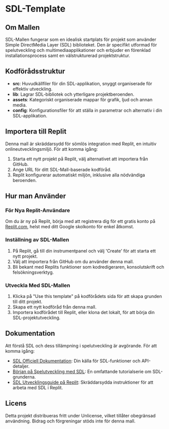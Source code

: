 # SDL-Template

## Om Mallen

SDL-Mallen fungerar som en idealisk startplats för projekt som använder Simple DirectMedia Layer (SDL) biblioteket. Den är specifikt utformad för spelutveckling och multimediaapplikationer och erbjuder en förenklad installationsprocess samt en välstrukturerad projektstruktur.

## Kodförådsstruktur

- **src**: Huvudkällfiler för din SDL-applikation, snyggt organiserade för effektiv utveckling.
- **lib**: Lagrar SDL-bibliotek och ytterligare projektberoenden.
- **assets**: Kategoriskt organiserade mappar för grafik, ljud och annan media.
- **config**: Konfigurationsfiler för att ställa in parametrar och alternativ i din SDL-applikation.

## Importera till Replit

Denna mall är skräddarsydd för sömlös integration med Replit, en intuitiv onlineutvecklingsmiljö. För att komma igång:

1. Starta ett nytt projekt på Replit, välj alternativet att importera från GitHub.
2. Ange URL för ditt SDL-Mall-baserade kodföråd.
3. Replit konfigurerar automatiskt miljön, inklusive alla nödvändiga beroenden.

## Hur man Använder

### För Nya Replit-Användare
Om du är ny på Replit, börja med att registrera dig för ett gratis konto på [Replit.com](https://replit.com/), helst med ditt Google skolkonto för enkel åtkomst.

### Inställning av SDL-Mallen
1. På Replit, gå till din instrumentpanel och välj 'Create' för att starta ett nytt projekt.
2. Välj att importera från GitHub om du använder denna mall.
3. Bli bekant med Replits funktioner som kodredigeraren, konsolutskrift och felsökningsverktyg.

### Utveckla Med SDL-Mallen
1. Klicka på "Use this template" på kodförådets sida för att skapa grunden till ditt projekt.
2. Skapa ett nytt kodföråd från denna mall.
3. Importera kodförådet till Replit, eller klona det lokalt, för att börja din SDL-projektutveckling.

## Dokumentation

Att förstå SDL och dess tillämpning i spelutveckling är avgörande. För att komma igång:

- [SDL Officiell Dokumentation](https://wiki.libsdl.org/): Din källa för SDL-funktioner och API-detaljer.
- [Början på Spelutveckling med SDL](https://lazyfoo.net/tutorials/SDL/): En omfattande tutorialserie om SDL-grunderna.
- [SDL Utvecklingsguide på Replit](https://www.replit.com/site/docs/repls/sdl): Skräddarsydda instruktioner för att arbeta med SDL i Replit.

## Licens

Detta projekt distribueras fritt under Unlicense, vilket tillåter obegränsad användning. Bidrag och förgreningar stöds inte för denna mall.
